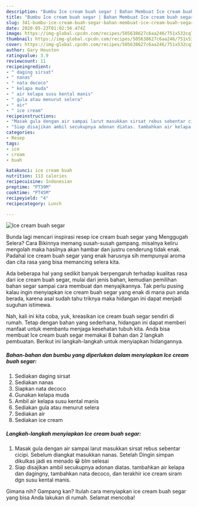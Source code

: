 ```yaml
---
description: "Bumbu Ice cream buah segar | Bahan Membuat Ice cream buah segar Yang Bisa Manjain Lidah"
title: "Bumbu Ice cream buah segar | Bahan Membuat Ice cream buah segar Yang Bisa Manjain Lidah"
slug: 341-bumbu-ice-cream-buah-segar-bahan-membuat-ice-cream-buah-segar-yang-bisa-manjain-lidah
date: 2020-05-23T01:02:56.474Z
image: https://img-global.cpcdn.com/recipes/505638627c6aa246/751x532cq70/ice-cream-buah-segar-foto-resep-utama.jpg
thumbnail: https://img-global.cpcdn.com/recipes/505638627c6aa246/751x532cq70/ice-cream-buah-segar-foto-resep-utama.jpg
cover: https://img-global.cpcdn.com/recipes/505638627c6aa246/751x532cq70/ice-cream-buah-segar-foto-resep-utama.jpg
author: Gary Houston
ratingvalue: 3.9
reviewcount: 11
recipeingredient:
- " daging sirsat"
- " nanas"
- " nata decoco"
- " kelapa muda"
- " air kelapa susu kental manis"
- " gula atau menurut selera"
- " air"
- " ice cream"
recipeinstructions:
- "Masak gula dengan air sampai larut masukkan sirsat rebus sebentar cicipi. Sebelum diangkat masukkan nanas. Setelah Dingin simpan dikulkas jadi es menado 😀 blm selesai"
- "Siap disajikan ambil secukupnya adonan diatas. tambahkan air kelapa dan dagingny, tambahkan nata decoco, dan terakhir ice cream siram dgn susu kental manis."
categories:
- Resep
tags:
- ice
- cream
- buah

katakunci: ice cream buah 
nutrition: 113 calories
recipecuisine: Indonesian
preptime: "PT39M"
cooktime: "PT45M"
recipeyield: "4"
recipecategory: Lunch

---
```



![Ice cream buah segar](https://img-global.cpcdn.com/recipes/505638627c6aa246/751x532cq70/ice-cream-buah-segar-foto-resep-utama.jpg)

Bunda lagi mencari inspirasi resep ice cream buah segar yang Menggugah Selera? Cara Bikinnya memang susah-susah gampang. misalnya keliru mengolah maka hasilnya akan hambar dan justru cenderung tidak enak. Padahal ice cream buah segar yang enak harusnya sih mempunyai aroma dan cita rasa yang bisa memancing selera kita.



Ada beberapa hal yang sedikit banyak berpengaruh terhadap kualitas rasa dari ice cream buah segar, mulai dari jenis bahan, kemudian pemilihan bahan segar sampai cara membuat dan menyajikannya. Tak perlu pusing kalau ingin menyiapkan ice cream buah segar yang enak di mana pun anda berada, karena asal sudah tahu triknya maka hidangan ini dapat menjadi suguhan istimewa.


Nah, kali ini kita coba, yuk, kreasikan ice cream buah segar sendiri di rumah. Tetap dengan bahan yang sederhana, hidangan ini dapat memberi manfaat untuk membantu menjaga kesehatan tubuh kita. Anda bisa membuat Ice cream buah segar memakai 8 bahan dan 2 langkah pembuatan. Berikut ini langkah-langkah untuk menyiapkan hidangannya.

<!--inarticleads1-->

##### Bahan-bahan dan bumbu yang diperlukan dalam menyiapkan Ice cream buah segar:

1. Sediakan  daging sirsat
1. Sediakan  nanas
1. Siapkan  nata decoco
1. Gunakan  kelapa muda
1. Ambil  air kelapa susu kental manis
1. Sediakan  gula atau menurut selera
1. Sediakan  air
1. Sediakan  ice cream




<!--inarticleads2-->

##### Langkah-langkah menyiapkan Ice cream buah segar:

1. Masak gula dengan air sampai larut masukkan sirsat rebus sebentar cicipi. Sebelum diangkat masukkan nanas. Setelah Dingin simpan dikulkas jadi es menado 😀 blm selesai
1. Siap disajikan ambil secukupnya adonan diatas. tambahkan air kelapa dan dagingny, tambahkan nata decoco, dan terakhir ice cream siram dgn susu kental manis.




Gimana nih? Gampang kan? Itulah cara menyiapkan ice cream buah segar yang bisa Anda lakukan di rumah. Selamat mencoba!
